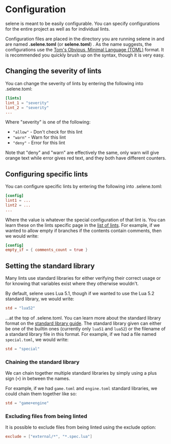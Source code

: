 # Configuration
selene is meant to be easily configurable. You can specify configurations for the entire project as well as for individual lints.

Configuration files are placed in the directory you are running selene in and are named **.selene.toml** (or **selene.toml**) . As the name suggests, the configurations use the [Tom's Obvious, Minimal Language (TOML)](https://github.com/toml-lang/toml) format. It is recommended you quickly brush up on the syntax, though it is very easy.

## Changing the severity of lints
You can change the severity of lints by entering the following into .selene.toml:

```toml
[lints]
lint_1 = "severity"
lint_2 = "severity"
...
```

Where "severity" is one of the following:

- `"allow"` - Don't check for this lint
- `"warn"` - Warn for this lint
- `"deny"` - Error for this lint

Note that "deny" and "warn" are effectively the same, only warn will give orange text while error gives red text, and they both have different counters.

## Configuring specific lints
You can configure specific lints by entering the following into .selene.toml:

```toml
[config]
lint1 = ...
lint2 = ...
...
```

Where the value is whatever the special configuration of that lint is. You can learn these on the lints specific page in the [list of lints](../lints/index.md). For example, if we wanted to allow empty if branches if the contents contain comments, then we would write:

```toml
[config]
empty_if = { comments_count = true }
```

## Setting the standard library
Many lints use standard libraries for either verifying their correct usage or for knowing that variables exist where they otherwise wouldn't.

By default, selene uses Lua 5.1, though if we wanted to use the Lua 5.2 standard library, we would write:

```toml
std = "lua52"
```

...at the top of .selene.toml. You can learn more about the standard library format on the [standard library guide](./std.md). The standard library given can either be one of the builtin ones (currently only `lua51` and `lua52`) or the filename of a standard library file in this format. For example, if we had a file named `special.toml`, we would write:

```toml
std = "special"
```

### Chaining the standard library

We can chain together multiple standard libraries by simply using a plus sign (`+`) in between the names.

For example, if we had `game.toml` and `engine.toml` standard libraries, we could chain them together like so:

```toml
std = "game+engine"
```

### Excluding files from being linted
It is possible to exclude files from being linted using the exclude option:

```toml
exclude = ["external/*", "*.spec.lua"]
```